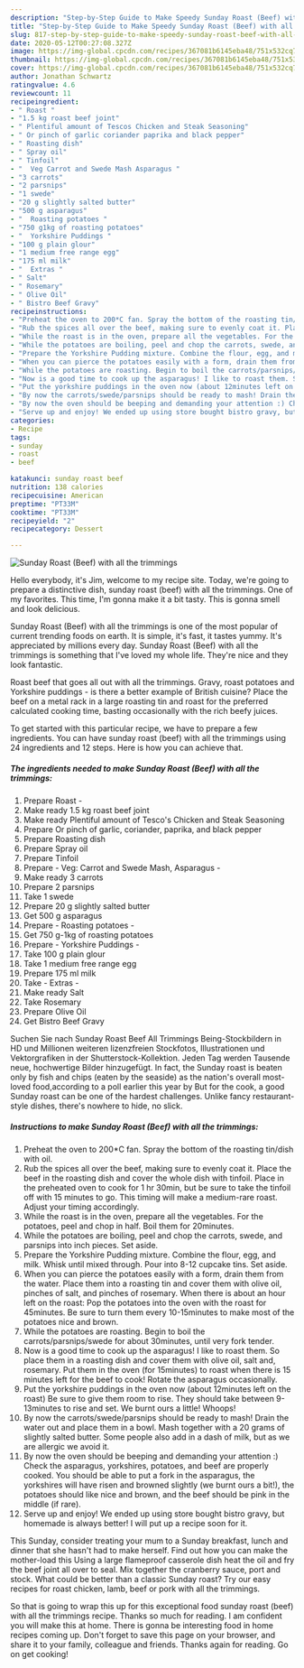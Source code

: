 ```yaml
---
description: "Step-by-Step Guide to Make Speedy Sunday Roast (Beef) with all the trimmings"
title: "Step-by-Step Guide to Make Speedy Sunday Roast (Beef) with all the trimmings"
slug: 817-step-by-step-guide-to-make-speedy-sunday-roast-beef-with-all-the-trimmings
date: 2020-05-12T00:27:08.327Z
image: https://img-global.cpcdn.com/recipes/367081b6145eba48/751x532cq70/sunday-roast-beef-with-all-the-trimmings-recipe-main-photo.jpg
thumbnail: https://img-global.cpcdn.com/recipes/367081b6145eba48/751x532cq70/sunday-roast-beef-with-all-the-trimmings-recipe-main-photo.jpg
cover: https://img-global.cpcdn.com/recipes/367081b6145eba48/751x532cq70/sunday-roast-beef-with-all-the-trimmings-recipe-main-photo.jpg
author: Jonathan Schwartz
ratingvalue: 4.6
reviewcount: 11
recipeingredient:
- " Roast "
- "1.5 kg roast beef joint"
- " Plentiful amount of Tescos Chicken and Steak Seasoning"
- " Or pinch of garlic coriander paprika and black pepper"
- " Roasting dish"
- " Spray oil"
- " Tinfoil"
- "  Veg Carrot and Swede Mash Asparagus "
- "3 carrots"
- "2 parsnips"
- "1 swede"
- "20 g slightly salted butter"
- "500 g asparagus"
- "  Roasting potatoes "
- "750 g1kg of roasting potatoes"
- "  Yorkshire Puddings "
- "100 g plain glour"
- "1 medium free range egg"
- "175 ml milk"
- "  Extras "
- " Salt"
- " Rosemary"
- " Olive Oil"
- " Bistro Beef Gravy"
recipeinstructions:
- "Preheat the oven to 200*C fan. Spray the bottom of the roasting tin/dish with oil."
- "Rub the spices all over the beef, making sure to evenly coat it. Place the beef in the roasting dish and cover the whole dish with tinfoil. Place in the preheated oven to cook for 1 hr 30min, but be sure to take the tinfoil off with 15 minutes to go. This timing will make a medium-rare roast. Adjust your timing accordingly."
- "While the roast is in the oven, prepare all the vegetables. For the potatoes, peel and chop in half. Boil them for 20minutes."
- "While the potatoes are boiling, peel and chop the carrots, swede, and parsnips into inch pieces. Set aside."
- "Prepare the Yorkshire Pudding mixture. Combine the flour, egg, and milk. Whisk until mixed through. Pour into 8-12 cupcake tins. Set aside."
- "When you can pierce the potatoes easily with a form, drain them from the water. Place them into a roasting tin and cover them with olive oil, pinches of salt, and pinches of rosemary. When there is about an hour left on the roast: Pop the potatoes into the oven with the roast for 45minutes. Be sure to turn them every 10-15minutes to make most of the potatoes nice and brown."
- "While the potatoes are roasting. Begin to boil the carrots/parsnips/swede for about 30minutes, until very fork tender."
- "Now is a good time to cook up the asparagus! I like to roast them. So place them in a roasting dish and cover them with olive oil, salt and, rosemary. Put them in the oven (for 15minutes) to roast when there is 15 minutes left for the beef to cook! Rotate the asparagus occasionally."
- "Put the yorkshire puddings in the oven now (about 12minutes left on the roast) Be sure to give them room to rise. They should take between 9-13minutes to rise and set. We burnt ours a little! Whoops!"
- "By now the carrots/swede/parsnips should be ready to mash! Drain the water out and place them in a bowl. Mash together with a 20 grams of slightly salted butter. Some people also add in a dash of milk, but as we are allergic we avoid it."
- "By now the oven should be beeping and demanding your attention :) Check the asparagus, yorkshires, potatoes, and beef are properly cooked. You should be able to put a fork in the asparagus, the yorkshires will have risen and browned slightly (we burnt ours a bit!), the potatoes should like nice and brown, and the beef should be pink in the middle (if rare)."
- "Serve up and enjoy! We ended up using store bought bistro gravy, but homemade is always better! I will put up a recipe soon for it."
categories:
- Recipe
tags:
- sunday
- roast
- beef

katakunci: sunday roast beef 
nutrition: 138 calories
recipecuisine: American
preptime: "PT33M"
cooktime: "PT33M"
recipeyield: "2"
recipecategory: Dessert

---
```



![Sunday Roast (Beef) with all the trimmings](https://img-global.cpcdn.com/recipes/367081b6145eba48/751x532cq70/sunday-roast-beef-with-all-the-trimmings-recipe-main-photo.jpg)

Hello everybody, it's Jim, welcome to my recipe site. Today, we're going to prepare a distinctive dish, sunday roast (beef) with all the trimmings. One of my favorites. This time, I'm gonna make it a bit tasty. This is gonna smell and look delicious.

Sunday Roast (Beef) with all the trimmings is one of the most popular of current trending foods on earth. It is simple, it's fast, it tastes yummy. It's appreciated by millions every day. Sunday Roast (Beef) with all the trimmings is something that I've loved my whole life. They're nice and they look fantastic.

Roast beef that goes all out with all the trimmings. Gravy, roast potatoes and Yorkshire puddings - is there a better example of British cuisine? Place the beef on a metal rack in a large roasting tin and roast for the preferred calculated cooking time, basting occasionally with the rich beefy juices.


To get started with this particular recipe, we have to prepare a few ingredients. You can have sunday roast (beef) with all the trimmings using 24 ingredients and 12 steps. Here is how you can achieve that.

<!--inarticleads1-->

##### The ingredients needed to make Sunday Roast (Beef) with all the trimmings:

1. Prepare  Roast -
1. Make ready 1.5 kg roast beef joint
1. Make ready  Plentiful amount of Tesco&#39;s Chicken and Steak Seasoning
1. Prepare  Or pinch of garlic, coriander, paprika, and black pepper
1. Prepare  Roasting dish
1. Prepare  Spray oil
1. Prepare  Tinfoil
1. Prepare  - Veg: Carrot and Swede Mash, Asparagus -
1. Make ready 3 carrots
1. Prepare 2 parsnips
1. Take 1 swede
1. Prepare 20 g slightly salted butter
1. Get 500 g asparagus
1. Prepare  - Roasting potatoes -
1. Get 750 g-1kg of roasting potatoes
1. Prepare  - Yorkshire Puddings -
1. Take 100 g plain glour
1. Take 1 medium free range egg
1. Prepare 175 ml milk
1. Take  - Extras -
1. Make ready  Salt
1. Take  Rosemary
1. Prepare  Olive Oil
1. Get  Bistro Beef Gravy


Suchen Sie nach Sunday Roast Beef All Trimmings Being-Stockbildern in HD und Millionen weiteren lizenzfreien Stockfotos, Illustrationen und Vektorgrafiken in der Shutterstock-Kollektion. Jeden Tag werden Tausende neue, hochwertige Bilder hinzugefügt. In fact, the Sunday roast is beaten only by fish and chips (eaten by the seaside) as the nation&#39;s overall most-loved food,according to a poll earlier this year by But for the cook, a good Sunday roast can be one of the hardest challenges. Unlike fancy restaurant-style dishes, there&#39;s nowhere to hide, no slick. 

<!--inarticleads2-->

##### Instructions to make Sunday Roast (Beef) with all the trimmings:

1. Preheat the oven to 200*C fan. Spray the bottom of the roasting tin/dish with oil.
1. Rub the spices all over the beef, making sure to evenly coat it. Place the beef in the roasting dish and cover the whole dish with tinfoil. Place in the preheated oven to cook for 1 hr 30min, but be sure to take the tinfoil off with 15 minutes to go. This timing will make a medium-rare roast. Adjust your timing accordingly.
1. While the roast is in the oven, prepare all the vegetables. For the potatoes, peel and chop in half. Boil them for 20minutes.
1. While the potatoes are boiling, peel and chop the carrots, swede, and parsnips into inch pieces. Set aside.
1. Prepare the Yorkshire Pudding mixture. Combine the flour, egg, and milk. Whisk until mixed through. Pour into 8-12 cupcake tins. Set aside.
1. When you can pierce the potatoes easily with a form, drain them from the water. Place them into a roasting tin and cover them with olive oil, pinches of salt, and pinches of rosemary. When there is about an hour left on the roast: Pop the potatoes into the oven with the roast for 45minutes. Be sure to turn them every 10-15minutes to make most of the potatoes nice and brown.
1. While the potatoes are roasting. Begin to boil the carrots/parsnips/swede for about 30minutes, until very fork tender.
1. Now is a good time to cook up the asparagus! I like to roast them. So place them in a roasting dish and cover them with olive oil, salt and, rosemary. Put them in the oven (for 15minutes) to roast when there is 15 minutes left for the beef to cook! Rotate the asparagus occasionally.
1. Put the yorkshire puddings in the oven now (about 12minutes left on the roast) Be sure to give them room to rise. They should take between 9-13minutes to rise and set. We burnt ours a little! Whoops!
1. By now the carrots/swede/parsnips should be ready to mash! Drain the water out and place them in a bowl. Mash together with a 20 grams of slightly salted butter. Some people also add in a dash of milk, but as we are allergic we avoid it.
1. By now the oven should be beeping and demanding your attention :) Check the asparagus, yorkshires, potatoes, and beef are properly cooked. You should be able to put a fork in the asparagus, the yorkshires will have risen and browned slightly (we burnt ours a bit!), the potatoes should like nice and brown, and the beef should be pink in the middle (if rare).
1. Serve up and enjoy! We ended up using store bought bistro gravy, but homemade is always better! I will put up a recipe soon for it.


This Sunday, consider treating your mum to a Sunday breakfast, lunch and dinner that she hasn&#39;t had to make herself. Find out how you can make the mother-load this Using a large flameproof casserole dish heat the oil and fry the beef joint all over to seal. Mix together the cranberry sauce, port and stock. What could be better than a classic Sunday roast? Try our easy recipes for roast chicken, lamb, beef or pork with all the trimmings. 

So that is going to wrap this up for this exceptional food sunday roast (beef) with all the trimmings recipe. Thanks so much for reading. I am confident you will make this at home. There is gonna be interesting food in home recipes coming up. Don't forget to save this page on your browser, and share it to your family, colleague and friends. Thanks again for reading. Go on get cooking!
